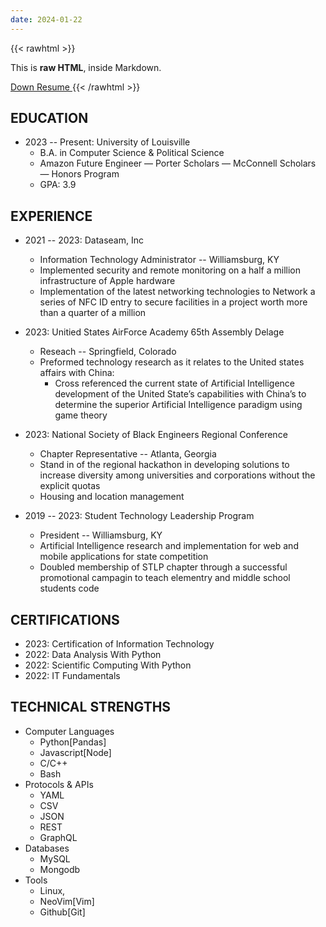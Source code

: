 ```yaml
---
date: 2024-01-22
---
```


{{< rawhtml >}}
  <p class="speshal-fancy-custom">
    This is <strong>raw HTML</strong>, inside Markdown.
  </p>

  <a href="/cv.pdf" download> Down Resume </a>
{{< /rawhtml >}}

## EDUCATION
- 2023 -- Present: University of Louisville
  - B.A. in Computer Science & Political Science
  - Amazon Future Engineer — Porter Scholars — McConnell Scholars — Honors Program
  - GPA: 3.9

## EXPERIENCE

- 2021 -- 2023: Dataseam, Inc
  - Information Technology Administrator -- Williamsburg, KY
  - Implemented security and remote monitoring on a half a million infrastructure of Apple hardware
  - Implementation of the latest networking technologies to Network a series of NFC ID entry to secure facilities in a project worth more than a quarter of a million
    
    
- 2023: Unitied States AirForce Academy 65th Assembly Delage
  - Reseach -- Springfield, Colorado
  - Preformed technology research as it relates to the United states affairs with China:
    - Cross referenced the current state of Artificial Intelligence development of the United State’s capabilities with China’s to determine the superior Artificial Intelligence paradigm using game theory

- 2023: National Society of Black Engineers Regional Conference
  - Chapter Representative -- Atlanta, Georgia
  - Stand in of the regional hackathon in developing solutions to increase diversity among universities and corporations without the explicit quotas
  - Housing and location management

- 2019 -- 2023: Student Technology Leadership Program
  - President -- Williamsburg, KY
  - Artificial Intelligence research and implementation for web and mobile applications for state competition
  - Doubled membership of STLP chapter through a successful promotional campagin to teach elementry and middle school students code

## CERTIFICATIONS
- 2023: Certification of Information Technology 
- 2022: Data Analysis With Python 
- 2022: Scientific Computing With Python 
- 2022: IT Fundamentals 



## TECHNICAL STRENGTHS
- Computer Languages
  - Python[Pandas]
  - Javascript[Node] 
  - C/C++
  - Bash
- Protocols & APIs
  - YAML
  - CSV 
  - JSON
  - REST
  - GraphQL
- Databases
  - MySQL
  - Mongodb
- Tools
  - Linux, 
  - NeoVim[Vim]
  - Github[Git]
